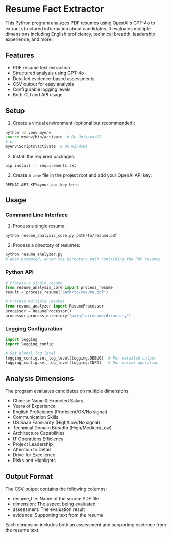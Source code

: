 # Resume Fact Extractor

This Python program analyzes PDF resumes using OpenAI's GPT-4o to extract structured information about candidates. It evaluates multiple dimensions including English proficiency, technical breadth, leadership experience, and more.

## Features

- PDF resume text extraction
- Structured analysis using GPT-4o
- Detailed evidence-based assessments
- CSV output for easy analysis
- Configurable logging levels
- Both CLI and API usage

## Setup

1. Create a virtual environment (optional but recommended):
```bash
python -m venv myenv
source myenv/bin/activate  # On Unix/macOS
# or
myenv\Scripts\activate  # On Windows
```

2. Install the required packages:
```bash
pip install -r requirements.txt
```

3. Create a `.env` file in the project root and add your OpenAI API key:
```
OPENAI_API_KEY=your_api_key_here
```

## Usage

### Command Line Interface

1. Process a single resume:
```bash
python resume_analysis_core.py path/to/resume.pdf
```

2. Process a directory of resumes:
```bash
python resume_analyzer.py
# When prompted, enter the directory path containing the PDF resumes
```

### Python API

```python
# Process a single resume
from resume_analysis_core import process_resume
result = process_resume("path/to/resume.pdf")

# Process multiple resumes
from resume_analyzer import ResumeProcessor
processor = ResumeProcessor()
processor.process_directory("path/to/resume/directory")
```

### Logging Configuration

```python
import logging
import logging_config

# Set global log level
logging_config.set_log_level(logging.DEBUG)  # For detailed output
logging_config.set_log_level(logging.INFO)   # For normal operation
```

## Analysis Dimensions

The program evaluates candidates on multiple dimensions:

- Chinese Name & Expected Salary
- Years of Experience
- English Proficiency (Proficient/OK/No signal)
- Communication Skills
- US SaaS Familiarity (High/Low/No signal)
- Technical Domain Breadth (High/Medium/Low)
- Architecture Capabilities
- IT Operations Efficiency
- Project Leadership
- Attention to Detail
- Drive for Excellence
- Risks and Highlights

## Output Format

The CSV output contains the following columns:
- resume_file: Name of the source PDF file
- dimension: The aspect being evaluated
- assessment: The evaluation result
- evidence: Supporting text from the resume

Each dimension includes both an assessment and supporting evidence from the resume text. 